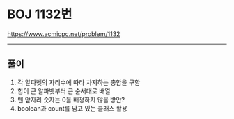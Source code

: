 # BOJ 1132번

https://www.acmicpc.net/problem/1132

---

## 풀이

1. 각 알파벳의 자리수에 따라 차지하는 총합을 구함
2. 합이 큰 알파벳부터 큰 순서대로 배열
3. 맨 앞자리 숫자는 0을 배정하지 않을 방안?
4. boolean과 count를 담고 있는 클래스 활용
